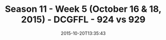 ---
title: Season 11 - Week 5 (October 16 & 18, 2015) - DCGFFL - 924 vs 929
teams_score:
- team: 924
  score: 27
- team: 929
  score: 12
mvp: Linda Pratt (Black), Baxter O'Brien (Orange)
game-ball: ''
season: 11
week: 5
date: '2015-10-20T13:35:43'
pageid: season-11-week-5-924-vs-929
---